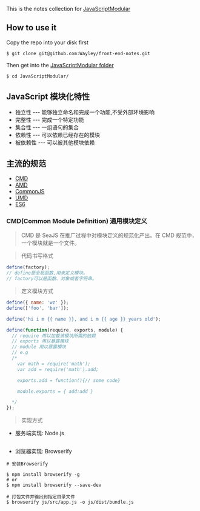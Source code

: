 <!--
 * @Author: wzheng(hb_wangzheng@163.com)
 * @Github: https://github.com/wayley
 * @Company: Fih-ACKN
 * @Date: 2019-09-18 14:16:47
 * @LastEditors: wzheng(hb_wangzheng@163.com)
 * @LastEditTime: 2019-09-19 17:40:24
 * @Description:
 -->

This is the notes collection for [JavaScriptModular]()

## How to use it

Copy the repo into your disk first

```bash
$ git clone git@github.com:Wayley/front-end-notes.git
```

Then get into the [JavaScriptModular folder](https://github.com/Wayley/front-end-notes/tree/master/JavaScriptModular)

```bash
$ cd JavaScriptModular/
```

## JavaScript 模块化特性

- 独立性 --- 能够独立命名和完成一个功能,不受外部环境影响
- 完整性 --- 完成一个特定功能
- 集合性 --- 一组语句的集合
- 依赖性 --- 可以依赖已经存在的模块
- 被依赖性 --- 可以被其他模块依赖

## 主流的规范

- [CMD](#cmd)
- [AMD](#amd)
- [CommonJS](#commonjs)
- [UMD](#umd)
- [ES6](#es6)

<a name="cmd">

### CMD(Common Module Definition) 通用模块定义

> CMD 是 SeaJS 在推广过程中对模块定义的规范化产出。在 CMD 规范中，一个模块就是一个文件。

> 代码书写格式

```js
define(factory);
// define是全局函数,用来定义模块。
// factory可以是函数、对象或者字符串。
```

> 定义模块方式

<!-- factory为 对象(非函数) -->

```js
define({ name: 'wz' });
define(['foo', 'bar']);
```

<!-- factory为 字符串 -->

```js
define('hi i m {{ name }}, and i m {{ age }} years old');
```

<!-- factory为 函数 -->

```js
define(function(require, exports, module) {
  // require 用以加载该模块所需的依赖
  // exports 用以暴露模块
  // module 用以暴露模块
  // e.g
  /*
    var math = require('math');
    var add = require('math').add;

    exports.add = function(){// some code}

    module.exports = { add:add }

  */
});
```

> 实现方式

- 服务端实现: Node.js

```js
```

- 浏览器实现: Browserify

```shell
# 安装Browserify

$ npm install browserify -g
# or
$ npm install browserify --save-dev
```

```shell
# 打包文件并输出到指定目录文件
$ browserify js/src/app.js -o js/dist/bundle.js
```
